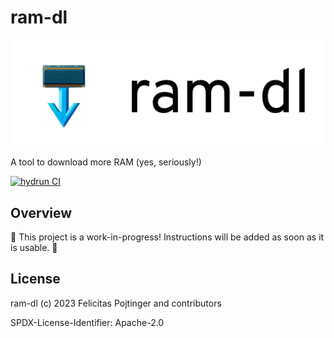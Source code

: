 # ram-dl

![Logo](./docs/logo-readme.png)

A tool to download more RAM (yes, seriously!)

[![hydrun CI](https://github.com/pojntfx/ram-dl/actions/workflows/hydrun.yaml/badge.svg)](https://github.com/pojntfx/ram-dl/actions/workflows/hydrun.yaml)

## Overview

🚧 This project is a work-in-progress! Instructions will be added as soon as it is usable. 🚧

## License

ram-dl (c) 2023 Felicitas Pojtinger and contributors

SPDX-License-Identifier: Apache-2.0
